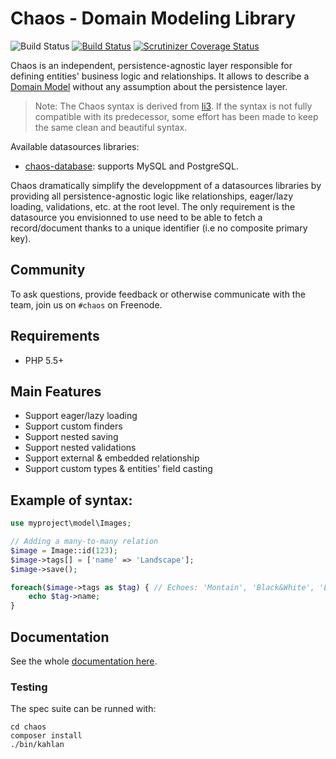# Chaos - Domain Modeling Library

![Build Status](https://img.shields.io/badge/branch-master-blue.svg)
[![Build Status](https://travis-ci.org/crysalead/chaos.png?branch=master)](https://travis-ci.org/crysalead/chaos)
[![Scrutinizer Coverage Status](https://scrutinizer-ci.com/g/crysalead/chaos/badges/coverage.png?b=master)](https://scrutinizer-ci.com/g/crysalead/chaos/?branch=master)

Chaos is an independent, persistence-agnostic layer responsible for defining entities' business logic and relationships. It allows to describe a [Domain Model](https://en.wikipedia.org/wiki/Domain_model) without any assumption about the persistence layer.

> Note: The Chaos syntax is derived from [li3](http://li3.me/). If the syntax is not fully compatible with its predecessor, some effort has been made to keep the same clean and beautiful syntax.

Available datasources libraries:
  * [chaos-database](https://github.com/crysalead/chaos-database): supports MySQL and PostgreSQL.

Chaos dramatically simplify the developpment of a datasources libraries by providing all persistence-agnostic logic like relationships, eager/lazy loading, validations, etc. at the root level. The only requirement is the datasource you envisionned to use need to be able to fetch a record/document thanks to a unique identifier (i.e no composite primary key).

## Community

To ask questions, provide feedback or otherwise communicate with the team, join us on `#chaos` on Freenode.

## Requirements

 * PHP 5.5+

## Main Features

* Support eager/lazy loading
* Support custom finders
* Support nested saving
* Support nested validations
* Support external & embedded relationship
* Support custom types & entities' field casting

## Example of syntax:

```php
use myproject\model\Images;

// Adding a many-to-many relation
$image = Image::id(123);
$image->tags[] = ['name' => 'Landscape'];
$image->save();

foreach($image->tags as $tag) { // Echoes: 'Montain', 'Black&White', 'Landscape'
    echo $tag->name;
}
```

## Documentation

See the whole [documentation here](http://chaos.readthedocs.org/en/latest).

### Testing

The spec suite can be runned with:

```
cd chaos
composer install
./bin/kahlan
```

